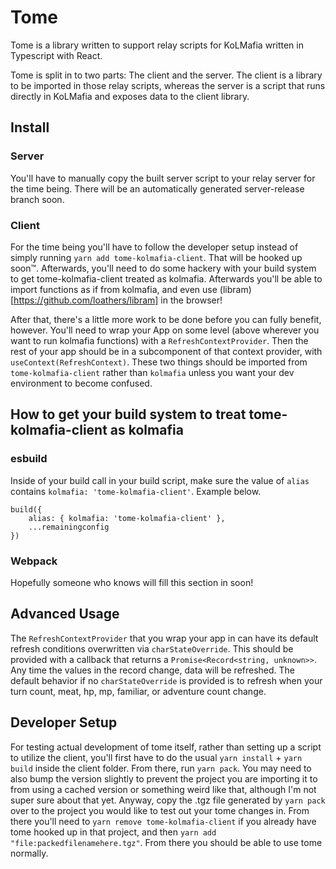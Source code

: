 # Tome

Tome is a library written to support relay scripts for KoLMafia written in Typescript with React.

Tome is split in to two parts: The client and the server. The client is a library to be imported in
those relay scripts, whereas the server is a script that runs directly in KoLMafia and exposes data
to the client library.

## Install

### Server

You'll have to manually copy the built server script to your relay server for the time being.
There will be an automatically generated server-release branch soon.

### Client

For the time being you'll have to follow the developer setup instead of simply running `yarn add
tome-kolmafia-client`. That will be hooked up soon&trade;. Afterwards, you'll need to do some
hackery with your build system to get tome-kolmafia-client treated as kolmafia. Afterwards you'll
be able to import functions as if from kolmafia, and even use
(libram)[https://github.com/loathers/libram] in the browser!

After that, there's a little more work to be done before you can fully benefit, however. You'll need
to wrap your App on some level (above wherever you want to run kolmafia functions) with a
`RefreshContextProvider`. Then the rest of your app should be in a subcomponent of that context
provider, with `useContext(RefreshContext)`. These two things should be imported from
`tome-kolmafia-client` rather than `kolmafia` unless you want your dev environment to become
confused.

## How to get your build system to treat tome-kolmafia-client as kolmafia

### esbuild

Inside of your build call in your build script, make sure the value of `alias` contains `kolmafia:
'tome-kolmafia-client'`. Example below.

```
build({
    alias: { kolmafia: 'tome-kolmafia-client' },
    ...remainingconfig
})
```

### Webpack

Hopefully someone who knows will fill this section in soon!

## Advanced Usage

The `RefreshContextProvider` that you wrap your app in can have its default refresh conditions
overwritten via `charStateOverride`. This should be provided with a callback that returns a
`Promise<Record<string, unknown>>`. Any time the values in the record change, data will be
refreshed. The default behavior if no `charStateOverride` is provided is to refresh when your turn
count, meat, hp, mp, familiar, or adventure count change.

## Developer Setup

For testing actual development of tome itself, rather than setting up a script to utilize the
client, you'll first have to do the usual `yarn install` + `yarn build` inside the client folder.
From there, run `yarn pack`. You may need to also bump the version slightly to prevent the project
you are importing it to from using a cached version or something weird like that, although I'm not
super sure about that yet. Anyway, copy the .tgz file generated by `yarn pack` over to the project
you would like to test out your tome changes in. From there you'll need to `yarn remove
tome-kolmafia-client` if you already have tome hooked up in that project, and then `yarn add
"file:packedfilenamehere.tgz"`. From there you should be able to use tome normally.
